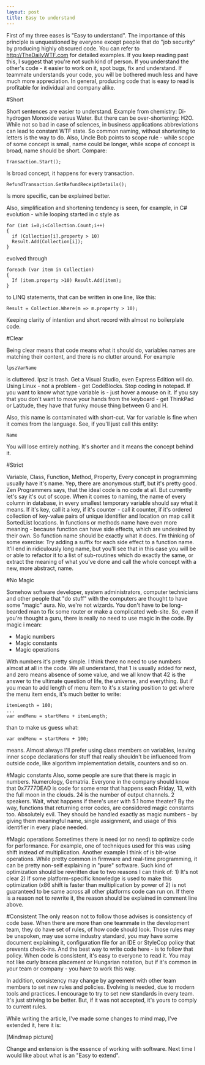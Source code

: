 ```yaml
---
layout: post
title: Easy to understand
---
```


First of my three eases is "Easy to understand". The importance of this principle is unquestioned by everyone except people that do "job security" by producing highly obscured code. You can refer to http://TheDailyWTF.com for detailed examples. If you keep reading past this, I suggest that you're not such kind of person. If you understand the other's code - it easier to work on it, spot bugs, fix and understand. If teammate understands your code, you will be bothered much less and have much more appreciation. In general, producing code that is easy to read is profitable for individual and company alike. 


#Short
 
Short sentences are easier to understand. Example from chemistry: Di-hydrogen Monoxide versus Water. But there can be over-shortening: H2O. While not so bad in case of sciences, in business applications abbreviations can lead to constant WTF state. So common naming, without shortening to letters is the way to do. Also, Uncle Bob points to scope rule - while scope of some concept is small, name could be longer, while scope of concept is broad, name should be short. Compare:

    Transaction.Start();

Is broad concept, it happens for every transaction.

    RefundTransaction.GetRefundReceiptDetails();

Is more specific, can be explained better.

Also, simplification and shortening tendency is seen, for example, in C# evolution - while looping started in c style as

    for (int i=0;i<Collection.Count;i++)
    {
      if (Collection[i].property > 10)
      Result.Add(Collection[i]);
    }

evolved through

    foreach (var item in Collection) 
    {
      If (item.property >10) Result.Add(item);
    }

to LINQ statements, that can be written in one line, like this:

    Result = Collection.Where(m => m.property > 10);

Keeping clarity of intention and short record with almost no boilerplate code.


#Clear

Being clear means that code means what it should do, variables names are matching their content, and there is no clutter around. For example 

    lpszVarName 

is cluttered. lpsz is trash. Get a Visual Studio, even Express Edition will do. Using Linux - not a problem - get CodeBlocks. Stop coding in notepad. If you want to know what type variable is - just hover a mouse on it. If you say that you don't want to move your hands from the keyboard - get ThinkPad or Latitude, they have that funky mouse thing between G and H.  

Also, this name is contaminated with short-cut. Var for variable is fine when it comes from the language. See, if you'll just call this entity: 

    Name

You will lose entirely nothing. It's shorter and it means the concept behind it.


#Strict 

Variable, Class, Function, Method, Property, Every concept in programming usually have it's name. Yep, there are anonymous stuff, but it's pretty good. Zen Programmers says, that the ideal code is no code at all. But currently let's say it's out of scope. When it comes to naming, the name of every column in database, in every smallest temporary variable should say what it means. If it's key, call it a key, if it's counter - call it counter, if it's ordered collection of key-value pairs of unique identifier and location on map call it SortedList<Location> locations. In functions or methods name have even more meaning - because function can have side effects, which are undesired by their own. So function name should be exactly what it does. I'm thinking of some exercise: Try adding a suffix for each side effect to a function name. It'll end in ridiculously long name, but you'll see that in this case you will be or able to refactor it to a list of sub-routines which do exactly the same, or extract the meaning of what you've done and call the whole concept with a new, more abstract, name. 


#No Magic

Somehow software developer, system administrators, computer technicians and other people that "do stuff" with the computers are thought to have some "magic" aura. No, we're not wizards. You don't have to be long-bearded man to fix some router or make a complicated web-site. So, even if you're thought a guru, there is really no need to use magic in the code. By magic i mean:
* Magic numbers
* Magic constants
* Magic operations

With numbers it's pretty simple. I think there no need to use numbers almost at all in the code. We all understand, that 1 is usually added for next, and zero means absence of some value, and we all know that 42 is the answer to the ultimate question of life, the universe, and everything. But if you mean to add length of menu item to it's x staring position to get where the menu item ends, it's much better to write:

    itemLength = 100; 
    ...
    var endMenu = startMenu + itemLength;

than to make us guess what:

    var endMenu = startMenu + 100;

means. Almost always I'll prefer using class members on variables, leaving inner scope declarations for stuff that really shouldn't be influenced from outside code, like algorithm implementation details, counters and so on. 

#Magic constants
Also, some people are sure that there is magic in numbers. Numerology, Gematria. Everyone in the company should know that 0x7777DEAD is code for some error that happens each Friday, 13, with the full moon in the clouds. 24 is the number of output channels. 2 speakers. Wait, what happens if there's user with 5.1 home theater? By the way, functions that returning error codes, are considered magic constants too. Absolutely evil. They should be handled exactly as magic numbers - by giving them meaningful name, single assignment, and usage of this identifier in every place needed.

#Magic operations
Sometimes there is need (or no need) to optimize code for performance. For example, one of techniques used for this was using shift instead of multiplication. Another example I think of is bit-wise operations. While pretty common in firmware and real-time programming, it can be pretty non-self explaining in "pure" software. Such kind of optimization should be rewritten due to two reasons I can think of: 1) It's not clear 2) If some platform-specific knowledge is used to make this optimization (x86 shift is faster than multiplication by power of 2) is not guaranteed to be same across all other platforms code can run on. If there is a reason not to rewrite it, the reason should be explained in comment line above.


#Consistent
The only reason not to follow those advises is consistency of code base. When there are more than one teammate in the development team, they do have set of rules, of how code should look. Those rules may be unspoken, may use some industry standard, you may have some document explaining it, configuration file for an IDE or StyleCop policy that prevents check-ins. And the best way to write code here - is to follow that policy. When code is consistent, it's easy to everyone to read it. You may not like curly braces placement or Hungarian notation, but if it's common in your team or company - you have to work this way. 

In addition, consistency may change by agreement with other team members to set new rules and policies. Evolving is needed, due to modern tools and practices. I encourage to try to set new standards in every team. It's just striving to be better. But, if it was not accepted, it's yours to comply to current rules.    

While writing the article, I've made some changes to mind map, I've extended it, here it is: 

[Mindmap picture]

Change and extension is the essence of working with software. Next time I would like about what is an "Easy to extend". 
